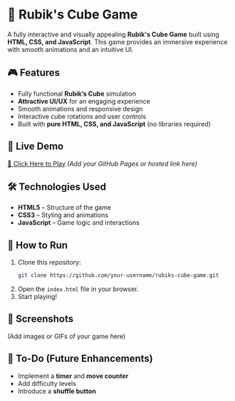 # 🧩 Rubik's Cube Game  

A fully interactive and visually appealing **Rubik's Cube Game** built using **HTML, CSS, and JavaScript**. This game provides an immersive experience with smooth animations and an intuitive UI.  

## 🎮 Features  

- Fully functional **Rubik’s Cube** simulation  
- **Attractive UI/UX** for an engaging experience  
- Smooth animations and responsive design  
- Interactive cube rotations and user controls  
- Built with **pure HTML, CSS, and JavaScript** (no libraries required)  

## 📌 Live Demo  
[🔗 Click Here to Play](#) *(Add your GitHub Pages or hosted link here)*  

## 🛠️ Technologies Used  

- **HTML5** – Structure of the game  
- **CSS3** – Styling and animations  
- **JavaScript** – Game logic and interactions  

## 🚀 How to Run  

1. Clone this repository:  
   ```bash
   git clone https://github.com/your-username/rubiks-cube-game.git
   ```
2. Open the `index.html` file in your browser.  
3. Start playing!  

## 📸 Screenshots  
(Add images or GIFs of your game here)  

## 📌 To-Do (Future Enhancements)  

- Implement a **timer** and **move counter**  
- Add difficulty levels  
- Introduce a **shuffle button**  
